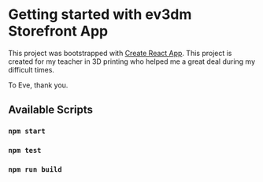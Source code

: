 # Getting started with ev3dm Storefront App

This project was bootstrapped with [Create React App](https://github.com/facebook/create-react-app). This project is created for my teacher in 3D printing who helped me a great deal during my difficult times. 

To Eve, thank you. 

## Available Scripts
### `npm start`
### `npm test`
### `npm run build`
